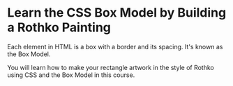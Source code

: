 # Learn the CSS Box Model by Building a Rothko Painting

Each element in HTML is a box with a border and its spacing. It's known as the Box Model.

You will learn how to make your rectangle artwork in the style of Rothko using CSS and the Box Model in this course.
